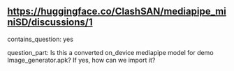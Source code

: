 ## https://huggingface.co/ClashSAN/mediapipe_miniSD/discussions/1

contains_question: yes

question_part: Is this a converted on_device mediapipe model for demo Image_generator.apk? If yes, how can we import it?
